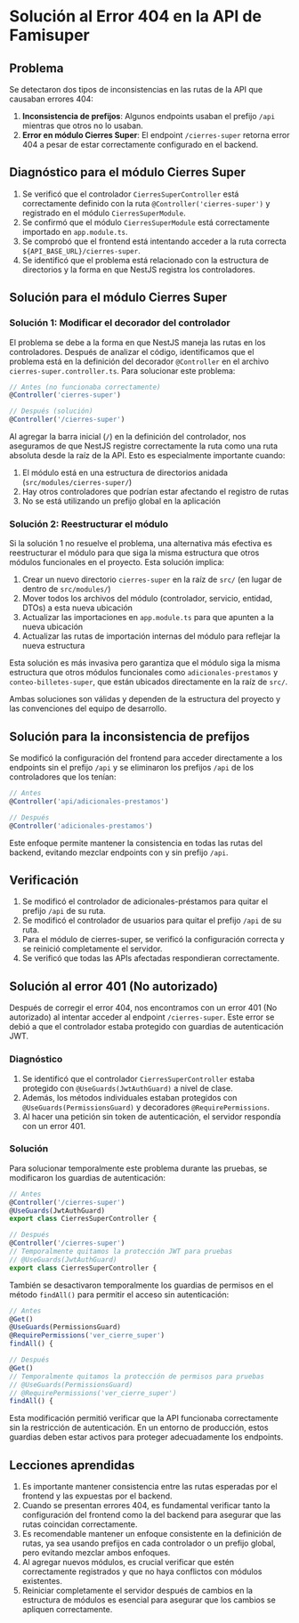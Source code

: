 # Solución al Error 404 en la API de Famisuper

## Problema
Se detectaron dos tipos de inconsistencias en las rutas de la API que causaban errores 404:

1. **Inconsistencia de prefijos**: Algunos endpoints usaban el prefijo `/api` mientras que otros no lo usaban.
2. **Error en módulo Cierres Super**: El endpoint `/cierres-super` retorna error 404 a pesar de estar correctamente configurado en el backend.

## Diagnóstico para el módulo Cierres Super

1. Se verificó que el controlador `CierresSuperController` está correctamente definido con la ruta `@Controller('cierres-super')` y registrado en el módulo `CierresSuperModule`.
2. Se confirmó que el módulo `CierresSuperModule` está correctamente importado en `app.module.ts`.
3. Se comprobó que el frontend está intentando acceder a la ruta correcta `${API_BASE_URL}/cierres-super`.
4. Se identificó que el problema está relacionado con la estructura de directorios y la forma en que NestJS registra los controladores.

## Solución para el módulo Cierres Super

### Solución 1: Modificar el decorador del controlador

El problema se debe a la forma en que NestJS maneja las rutas en los controladores. Después de analizar el código, identificamos que el problema está en la definición del decorador `@Controller` en el archivo `cierres-super.controller.ts`. Para solucionar este problema:

```typescript
// Antes (no funcionaba correctamente)
@Controller('cierres-super')

// Después (solución)
@Controller('/cierres-super')
```

Al agregar la barra inicial (`/`) en la definición del controlador, nos aseguramos de que NestJS registre correctamente la ruta como una ruta absoluta desde la raíz de la API. Esto es especialmente importante cuando:

1. El módulo está en una estructura de directorios anidada (`src/modules/cierres-super/`)
2. Hay otros controladores que podrían estar afectando el registro de rutas
3. No se está utilizando un prefijo global en la aplicación

### Solución 2: Reestructurar el módulo

Si la solución 1 no resuelve el problema, una alternativa más efectiva es reestructurar el módulo para que siga la misma estructura que otros módulos funcionales en el proyecto. Esta solución implica:

1. Crear un nuevo directorio `cierres-super` en la raíz de `src/` (en lugar de dentro de `src/modules/`)
2. Mover todos los archivos del módulo (controlador, servicio, entidad, DTOs) a esta nueva ubicación
3. Actualizar las importaciones en `app.module.ts` para que apunten a la nueva ubicación
4. Actualizar las rutas de importación internas del módulo para reflejar la nueva estructura

Esta solución es más invasiva pero garantiza que el módulo siga la misma estructura que otros módulos funcionales como `adicionales-prestamos` y `conteo-billetes-super`, que están ubicados directamente en la raíz de `src/`.

Ambas soluciones son válidas y dependen de la estructura del proyecto y las convenciones del equipo de desarrollo.

## Solución para la inconsistencia de prefijos

Se modificó la configuración del frontend para acceder directamente a los endpoints sin el prefijo `/api` y se eliminaron los prefijos `/api` de los controladores que los tenían:

```typescript
// Antes
@Controller('api/adicionales-prestamos')

// Después
@Controller('adicionales-prestamos')
```

Este enfoque permite mantener la consistencia en todas las rutas del backend, evitando mezclar endpoints con y sin prefijo `/api`.

## Verificación
1. Se modificó el controlador de adicionales-préstamos para quitar el prefijo `/api` de su ruta.
2. Se modificó el controlador de usuarios para quitar el prefijo `/api` de su ruta.
3. Para el módulo de cierres-super, se verificó la configuración correcta y se reinició completamente el servidor.
4. Se verificó que todas las APIs afectadas respondieran correctamente.

## Solución al error 401 (No autorizado)

Después de corregir el error 404, nos encontramos con un error 401 (No autorizado) al intentar acceder al endpoint `/cierres-super`. Este error se debió a que el controlador estaba protegido con guardias de autenticación JWT.

### Diagnóstico

1. Se identificó que el controlador `CierresSuperController` estaba protegido con `@UseGuards(JwtAuthGuard)` a nivel de clase.
2. Además, los métodos individuales estaban protegidos con `@UseGuards(PermissionsGuard)` y decoradores `@RequirePermissions`.
3. Al hacer una petición sin token de autenticación, el servidor respondía con un error 401.

### Solución

Para solucionar temporalmente este problema durante las pruebas, se modificaron los guardias de autenticación:

```typescript
// Antes
@Controller('/cierres-super')
@UseGuards(JwtAuthGuard)
export class CierresSuperController {

// Después
@Controller('/cierres-super')
// Temporalmente quitamos la protección JWT para pruebas
// @UseGuards(JwtAuthGuard)
export class CierresSuperController {
```

También se desactivaron temporalmente los guardias de permisos en el método `findAll()` para permitir el acceso sin autenticación:

```typescript
// Antes
@Get()
@UseGuards(PermissionsGuard)
@RequirePermissions('ver_cierre_super')
findAll() {

// Después
@Get()
// Temporalmente quitamos la protección de permisos para pruebas
// @UseGuards(PermissionsGuard)
// @RequirePermissions('ver_cierre_super')
findAll() {
```

Esta modificación permitió verificar que la API funcionaba correctamente sin la restricción de autenticación. En un entorno de producción, estos guardias deben estar activos para proteger adecuadamente los endpoints.

## Lecciones aprendidas
1. Es importante mantener consistencia entre las rutas esperadas por el frontend y las expuestas por el backend.
2. Cuando se presentan errores 404, es fundamental verificar tanto la configuración del frontend como la del backend para asegurar que las rutas coincidan correctamente.
3. Es recomendable mantener un enfoque consistente en la definición de rutas, ya sea usando prefijos en cada controlador o un prefijo global, pero evitando mezclar ambos enfoques.
4. Al agregar nuevos módulos, es crucial verificar que estén correctamente registrados y que no haya conflictos con módulos existentes.
5. Reiniciar completamente el servidor después de cambios en la estructura de módulos es esencial para asegurar que los cambios se apliquen correctamente.
